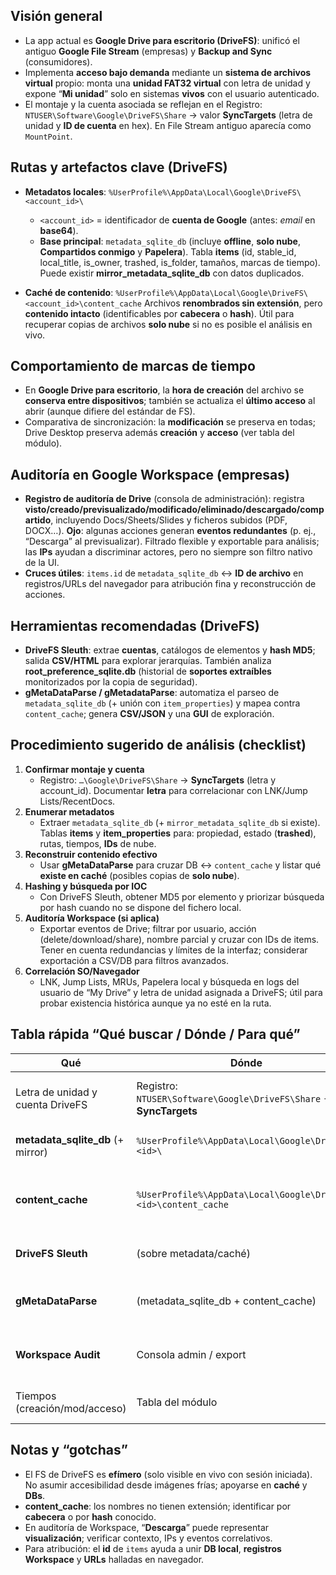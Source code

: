 ## Visión general

* La app actual es **Google Drive para escritorio (DriveFS)**: unificó el antiguo **Google File Stream** (empresas) y **Backup and Sync** (consumidores).
* Implementa **acceso bajo demanda** mediante un **sistema de archivos virtual** propio: monta una **unidad FAT32 virtual** con letra de unidad y expone “**Mi unidad**” solo en sistemas **vivos** con el usuario autenticado.
* El montaje y la cuenta asociada se reflejan en el Registro: `NTUSER\Software\Google\DriveFS\Share` → valor **SyncTargets** (letra de unidad y **ID de cuenta** en hex). En File Stream antiguo aparecía como `MountPoint`.

## Rutas y artefactos clave (DriveFS)

* **Metadatos locales**:
  `%UserProfile%\AppData\Local\Google\DriveFS\<account_id>\`

  * `<account_id>` = identificador de **cuenta de Google** (antes: *email* en **base64**).
  * **Base principal**: `metadata_sqlite_db` (incluye **offline**, **solo nube**, **Compartidos conmigo** y **Papelera**). Tabla **items** (id, stable\_id, local\_title, is\_owner, trashed, is\_folder, tamaños, marcas de tiempo). Puede existir **mirror\_metadata\_sqlite\_db** con datos duplicados.
* **Caché de contenido**:
  `%UserProfile%\AppData\Local\Google\DriveFS\<account_id>\content_cache`
  Archivos **renombrados sin extensión**, pero **contenido intacto** (identificables por **cabecera** o **hash**). Útil para recuperar copias de archivos **solo nube** si no es posible el análisis en vivo.

## Comportamiento de marcas de tiempo

* En **Google Drive para escritorio**, la **hora de creación** del archivo se **conserva entre dispositivos**; también se actualiza el **último acceso** al abrir (aunque difiere del estándar de FS).
* Comparativa de sincronización: la **modificación** se preserva en todas; Drive Desktop preserva además **creación** y **acceso** (ver tabla del módulo).

## Auditoría en Google Workspace (empresas)

* **Registro de auditoría de Drive** (consola de administración): registra **visto/creado/previsualizado/modificado/eliminado/descargado/compartido**, incluyendo Docs/Sheets/Slides y ficheros subidos (PDF, DOCX…). **Ojo**: algunas acciones generan **eventos redundantes** (p. ej., “Descarga” al previsualizar). Filtrado flexible y exportable para análisis; las **IPs** ayudan a discriminar actores, pero no siempre son filtro nativo de la UI.
* **Cruces útiles**: `items.id` de `metadata_sqlite_db` ↔ **ID de archivo** en registros/URLs del navegador para atribución fina y reconstrucción de acciones.

## Herramientas recomendadas (DriveFS)

* **DriveFS Sleuth**: extrae **cuentas**, catálogos de elementos y **hash MD5**; salida **CSV/HTML** para explorar jerarquías. También analiza **root\_preference\_sqlite.db** (historial de **soportes extraíbles** monitorizados por la copia de seguridad).
* **gMetaDataParse / gMetadataParse**: automatiza el parseo de `metadata_sqlite_db` (+ unión con `item_properties`) y mapea contra `content_cache`; genera **CSV/JSON** y una **GUI** de exploración.

## Procedimiento sugerido de análisis (checklist)

1. **Confirmar montaje y cuenta**
	- Registro: `…\Google\DriveFS\Share` → **SyncTargets** (letra y account\_id). Documentar **letra** para correlacionar con LNK/Jump Lists/RecentDocs.
2. **Enumerar metadatos**
	- Extraer `metadata_sqlite_db` (+ `mirror_metadata_sqlite_db` si existe). Tablas **items** y **item\_properties** para: propiedad, estado (**trashed**), rutas, tiempos, **IDs** de nube.
3. **Reconstruir contenido efectivo**
	- Usar **gMetaDataParse** para cruzar DB ↔ `content_cache` y listar qué **existe en caché** (posibles copias de **solo nube**).
4. **Hashing y búsqueda por IOC**
	- Con DriveFS Sleuth, obtener MD5 por elemento y priorizar búsqueda por hash cuando no se dispone del fichero local.
5. **Auditoría Workspace (si aplica)**
	- Exportar eventos de Drive; filtrar por usuario, acción (delete/download/share), nombre parcial y cruzar con IDs de items. Tener en cuenta redundancias y límites de la interfaz; considerar exportación a CSV/DB para filtros avanzados.
6. **Correlación SO/Navegador**
	- LNK, Jump Lists, MRUs, Papelera local y búsqueda en logs del usuario de “My Drive” y letra de unidad asignada a DriveFS; útil para probar existencia histórica aunque ya no esté en la ruta.

## Tabla rápida “Qué buscar / Dónde / Para qué”

| Qué                                 | Dónde                                                              | Para qué                                                                                                             |
| ----------------------------------- | ------------------------------------------------------------------ | -------------------------------------------------------------------------------------------------------------------- |
| Letra de unidad y cuenta DriveFS    | Registro: `NTUSER\Software\Google\DriveFS\Share` → **SyncTargets** | Correlacionar con accesos (LNK, Jump Lists, RecentDocs) y ubicar “Mi unidad” virtual.                                |
| **metadata\_sqlite\_db** (+ mirror) | `%UserProfile%\AppData\Local\Google\DriveFS\<id>\`                 | Inventario global (offline/solo nube/Compartidos/Papelera), propietario, tiempos, **IDs**.                           |
| **content\_cache**                  | `%UserProfile%\AppData\Local\Google\DriveFS\<id>\content_cache`    | Recuperar copias locales (renombradas), incluyendo posibles **solo nube**. Verificación por **cabecera**/**hash**.   |
| **DriveFS Sleuth**                  | (sobre metadata/caché)                                             | Exportar CSV/HTML y **hashes MD5** para IOC y triage a gran escala.                                                  |
| **gMetaDataParse**                  | (metadata\_sqlite\_db + content\_cache)                            | Automatizar mapeo DB↔caché y visualizar jerarquía (GUI). Salidas CSV/JSON.                                           |
| **Workspace Audit**                 | Consola admin / export                                             | Trazar **descargas**, **eliminaciones**, **compartidos**, etc.; ojo con **redundancias** y límites de la UI.         |
| Tiempos (creación/mod/acceso)       | Tabla del módulo                                                   | En Drive Desktop, **creación** y **acceso** se conservan; base para línea temporal.                                  |

## Notas y “gotchas”
- El FS de DriveFS es **efímero** (solo visible en vivo con sesión iniciada). No asumir accesibilidad desde imágenes frías; apoyarse en **caché** y **DBs**.
- **content\_cache**: los nombres no tienen extensión; identificar por **cabecera** o por **hash** conocido.
- En auditoría de Workspace, “**Descarga**” puede representar **visualización**; verificar contexto, IPs y eventos correlativos.
- Para atribución: el **id** de `items` ayuda a unir **DB local**, **registros Workspace** y **URLs** halladas en navegador.
